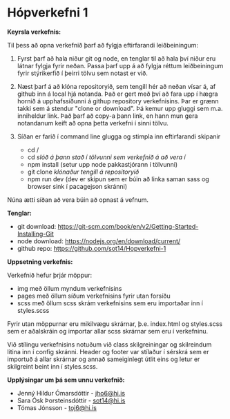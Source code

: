 # Hópverkefni 1

**Keyrsla verkefnis:**

Til þess að opna verkefnið þarf að fylgja eftirfarandi leiðbeiningum:

1. Fyrst þarf að hala niður git og node, en tenglar til að hala því niður eru látnar fylgja fyrir neðan. Passa þarf upp á að fylgja réttum leiðbeiningum fyrir stýrikerfið í þeirri tölvu sem notast er við.

2. Næst þarf á að klóna repositoryið, sem tengill hér að neðan vísar á, af github inn á local hjá notanda. Það er gert með því að fara upp í hægra hornið á upphafssíðunni á githup repository verkefnisins. Þar er grænn takki sem á stendur "clone or download". Þá kemur upp gluggi sem m.a. inniheldur link. Það þarf að copy-a þann link, en hann mun gera notandanum keift að opna þetta verkefni í sinni tölvu.

3. Síðan er farið í command line glugga og stimpla inn eftirfarandi skipanir

    - cd /
    - cd *slóð á þann stað í tölvunni sem verkefnið á að vera í*
    - npm install (setur upp node pakkastjórann í tölvunni)
    - git clone *klónaður tengill á repositoryið*
    - npm run dev (dev er skipun sem er búin að linka saman sass og browser sink í pacagejson skránni)

Núna ætti síðan að vera búin að opnast á vefnum.

**Tenglar:**

- git download: https://git-scm.com/book/en/v2/Getting-Started-Installing-Git
- node download: https://nodejs.org/en/download/current/
- github repo: https://github.com/sot14/Hopverkefni-1

**Uppsetning verkefnis:**

Verkefnið hefur þrjár möppur:
- img með öllum myndum verkefnisins
- pages með öllum síðum verkefnisins fyrir utan forsíðu
- scss með öllum scss skrám verkefnisins sem eru importaðar inn í styles.scss

Fyrir utan möppurnar eru mikilvægu skrárnar, þ.e. index.html og styles.scss sem er aðalskráin og importar allar scss skrárnar sem eru í verkefninu.

Við stílingu verkefnisins notuðum við class skilgreiningar og skilreindum litina inn í config skránni. Header og footer var stílaður í sérskrá sem er importuð á allar skrárnar og annað sameiginlegt útlit eins og letur er skilgreint beint inn í styles.scss.


**Upplýsingar um þá sem unnu verkefnið:**

- Jenný Hildur Ómarsdóttir - jho6@hi.is
- Sara Ósk Þorsteinsdóttir - sot14@hi.is
- Tómas Jónsson - toj6@hi.is
